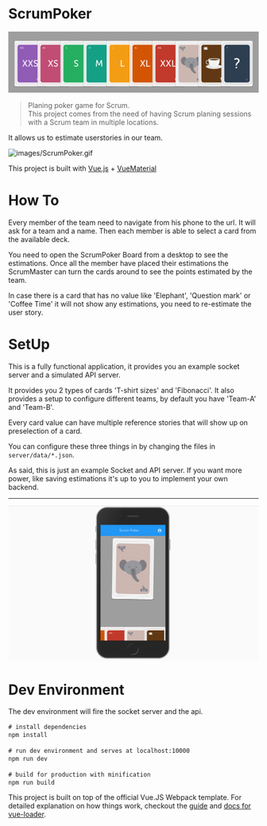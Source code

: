 # ScrumPoker

![images/ScrumPoker.gif](images/ScrumPoker-Deck.png)

> Planing poker game for Scrum.  
> This project comes from the need of having Scrum planing sessions with
> a Scrum team in multiple locations.

It allows us to estimate userstories in our team.


![images/ScrumPoker.gif](images/ScrumPoker.gif)

This project is built with [Vue.js](https://vuejs.org) + [VueMaterial](https://vuematerial.github.io/#/)

# How To
Every member of the team need to navigate from his phone to the url.
It will ask for a team and a name.
Then each member is able to select a card from the available deck.

You need to open the ScrumPoker Board from a desktop to see the estimations.
Once all the member have placed their estimations the ScrumMaster can turn the cards 
around to see the points estimated by the team.

In case there is a card that has no value like 'Elephant', 'Question mark' or 'Coffee Time'
it will not show any estimations, you need to re-estimate the user story.


# SetUp
This is a fully functional application, it provides you an example socket server
and a simulated API server.

It provides you 2 types of cards 'T-shirt sizes' and 'Fibonacci'. 
It also provides a setup to configure different teams, by default you have 
'Team-A' and 'Team-B'.

Every card value can have multiple reference stories that will show up on preselection
of a card.

You can configure these three things in by changing the files in `server/data/*.json`.
 
As said, this is just an example Socket and API server. If you want more power, like saving estimations
it's up to you to implement your own backend.

-------------------------------------------------------------------------------------------------------

![images/ScrumPoker.gif](images/ScrumPoker-Mobile.png)

 

# Dev Environment
The dev environment will fire the socket server and the api.


```
# install dependencies
npm install
	
# run dev environment and serves at localhost:10000
npm run dev

# build for production with minification
npm run build

```

This project is built on top of the official Vue.JS Webpack template. 
For detailed explanation on how things work, checkout the [guide](http://vuejs-templates.github.io/webpack/) and [docs for vue-loader](http://vuejs.github.io/vue-loader).
